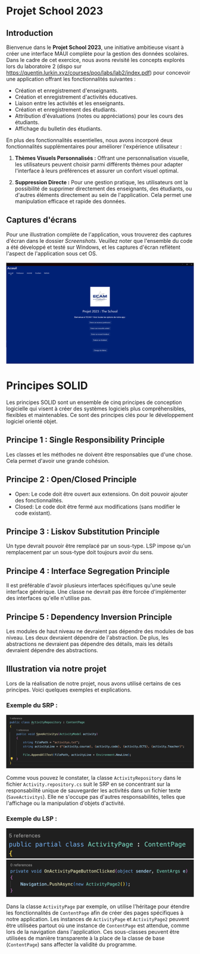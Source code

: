# Projet School 2023

## Introduction

Bienvenue dans le **Projet School 2023**, une initiative ambitieuse visant à créer une interface MAUI complète pour la gestion des données scolaires. Dans le cadre de cet exercice, nous avons revisité les concepts explorés lors du laboratoire 2 (dispo sur https://quentin.lurkin.xyz/courses/poo/labs/lab2/index.pdf) pour concevoir une application offrant les fonctionnalités suivantes :

- Création et enregistrement d'enseignants.
- Création et enregistrement d'activités éducatives.
- Liaison entre les activités et les enseignants.
- Création et enregistrement des étudiants.
- Attribution d'évaluations (notes ou appréciations) pour les cours des étudiants.
- Affichage du bulletin des étudiants.

En plus des fonctionnalités essentielles, nous avons incorporé deux fonctionnalités supplémentaires pour améliorer l'expérience utilisateur :

1. **Thèmes Visuels Personnalisés :** Offrant une personnalisation visuelle, les utilisateurs peuvent choisir parmi différents thèmes pour adapter l'interface à leurs préférences et assurer un confort visuel optimal.

2. **Suppression Directe :** Pour une gestion pratique, les utilisateurs ont la possibilité de supprimer directement des enseignants, des étudiants, ou d'autres éléments directement au sein de l'application. Cela permet une manipulation efficace et rapide des données.

## Captures d'écrans

Pour une illustration complète de l'application, vous trouverez des captures d'écran dans le dossier *Screenshots*. Veuillez noter que l'ensemble du code a été développé et testé sur Windows, et les captures d'écran reflètent l'aspect de l'application sous cet OS.

![Acceuil](https://github.com/Mister-IZ/School_project_3BE/blob/main/Screenshots/MAUI%20(1).png?raw=true)

# 

# Principes SOLID

Les principes SOLID sont un ensemble de cinq principes de conception logicielle qui visent à créer des systèmes logiciels plus compréhensibles, flexibles et maintenables. Ce sont des principes clés pour le développement logiciel orienté objet.

## Principe 1 : Single Responsibility Principle

Les classes et les méthodes ne doivent être responsables que d'une chose. Cela permet d'avoir une grande cohésion.

## Principe 2 : Open/Closed Principle

- Open: Le code doit être ouvert aux extensions. On doit pouvoir ajouter des fonctionnalités.
- Closed: Le code doit être fermé aux modifications (sans modifier le code existant).

## Principe 3 : Liskov Substitution Principle

Un type devrait pouvoir être remplacé par un sous-type. LSP impose qu'un remplacement par un sous-type doit toujours avoir du sens.

## Principe 4 : Interface Segregation Principle

Il est préférable d'avoir plusieurs interfaces spécifiques qu'une seule interface générique. Une classe ne devrait pas être forcée d'implémenter des interfaces qu'elle n'utilise pas.

## Principe 5 : Dependency Inversion Principle

Les modules de haut niveau ne devraient pas dépendre des modules de bas niveau. Les deux devraient dépendre de l'abstraction. De plus, les abstractions ne devraient pas dépendre des détails, mais les détails devraient dépendre des abstractions.

## Illustration via notre projet

Lors de la réalisation de notre projet, nous avons utilisé certains de ces principes. Voici quelques exemples et explications.

### Exemple du SRP :

![Exemple du SRP](https://github.com/Mister-IZ/School_project_3BE/blob/main/Images/Capture%20d%E2%80%99e%CC%81cran%202023-12-21%20a%CC%80%2021.46.06.png?raw=true)

Comme vous pouvez le constater, la classe `ActivityRepository` dans le fichier `Activity.repository.cs` suit le SRP en se concentrant sur la responsabilité unique de sauvegarder les activités dans un fichier texte (`SaveActivitys`). Elle ne s'occupe pas d'autres responsabilités, telles que l'affichage ou la manipulation d'objets d'activité.

### Exemple du LSP :

![Image 1](https://github.com/Mister-IZ/School_project_3BE/blob/main/Images/Capture%20d%E2%80%99e%CC%81cran%202023-12-21%20a%CC%80%2021.49.24.png?raw=true) ![Image 2](https://github.com/Mister-IZ/School_project_3BE/blob/main/Images/Capture%20d%E2%80%99e%CC%81cran%202023-12-21%20a%CC%80%2021.51.31.png?raw=true)


Dans la classe `ActivityPage` par exemple, on utilise l'héritage pour étendre les fonctionnalités de `ContentPage` afin de créer des pages spécifiques à notre application. Les instances de `ActivityPage` et `ActivityPage2` peuvent être utilisées partout où une instance de `ContentPage` est attendue, comme lors de la navigation dans l'application. Ces sous-classes peuvent être utilisées de manière transparente à la place de la classe de base (`ContentPage`) sans affecter la validité du programme.
